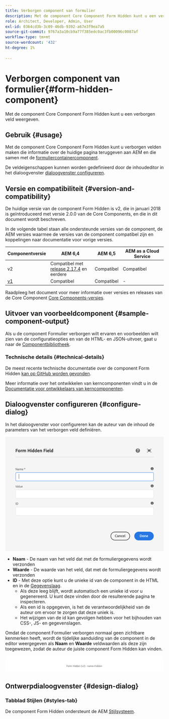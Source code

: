 ```yaml
---
title: Verborgen component van formulier
description: Met de component Core Component Form Hidden kunt u een verborgen veld weergeven.
role: Architect, Developer, Admin, User
exl-id: 0364cd3b-3c09-46db-9392-a67e3f9ea7a5
source-git-commit: 9767a3a10cb9a77f385edc0ac3fb00096c0087af
workflow-type: tm+mt
source-wordcount: '432'
ht-degree: 1%

---
```


# Verborgen component van formulier{#form-hidden-component}

Met de component Core Component Form Hidden kunt u een verborgen veld weergeven.

## Gebruik {#usage}

Met de component Core Component Form Hidden kunt u verborgen velden maken die informatie over de huidige pagina teruggeven aan AEM en die samen met de [formuliercontainercomponent](form-container.md).

De veldeigenschappen kunnen worden gedefinieerd door de inhoudeditor in het dialoogvenster [dialoogvenster configureren](form-hidden.md).

## Versie en compatibiliteit {#version-and-compatibility}

De huidige versie van de component Form Hidden is v2, die in januari 2018 is geïntroduceerd met versie 2.0.0 van de Core Components, en die in dit document wordt beschreven.

In de volgende tabel staan alle ondersteunde versies van de component, de AEM versies waarmee de versies van de component compatibel zijn en koppelingen naar documentatie voor vorige versies.

| Componentversie | AEM 6,4 | AEM 6,5 | AEM as a Cloud Service |
|--- |--- |--- |---|
| v2 | Compatibel met<br>[release 2.17.4](/help/versions.md) en eerdere | Compatibel | Compatibel |
| [v1](/help/components/v1/form-hidden-v1.md) | Compatibel | Compatibel | - |

Raadpleeg het document voor meer informatie over versies en releases van de Core Component [Core Components-versies](/help/versions.md).

## Uitvoer van voorbeeldcomponent {#sample-component-output}

Als u de component Formulier verborgen wilt ervaren en voorbeelden wilt zien van de configuratieopties en van de HTML- en JSON-uitvoer, gaat u naar de [Componentbibliotheek](https://adobe.com/go/aem_cmp_library_form_hidden).

### Technische details {#technical-details}

De meest recente technische documentatie over de component Form Hidden [kan op GitHub worden gevonden](https://adobe.com/go/aem_cmp_tech_form_hidden_v2).

Meer informatie over het ontwikkelen van kerncomponenten vindt u in de [Documentatie voor ontwikkelaars van kerncomponenten](/help/developing/overview.md).

## Dialoogvenster configureren {#configure-dialog}

In het dialoogvenster voor configureren kan de auteur van de inhoud de parameters van het verborgen veld definiëren.

![Dialoogvenster Formulier verborgen bewerken](/help/assets/form-hidden-edit.png)

* **Naam** - De naam van het veld dat met de formuliergegevens wordt verzonden
* **Waarde** - De waarde van het veld, dat met de formuliergegevens wordt verzonden
* **ID** - Met deze optie kunt u de unieke id van de component in de HTML en in de [Gegevenslaag](/help/developing/data-layer/overview.md).
   * Als deze leeg blijft, wordt automatisch een unieke id voor u gegenereerd. U kunt deze vinden door de resulterende pagina te inspecteren.
   * Als een id is opgegeven, is het de verantwoordelijkheid van de auteur om ervoor te zorgen dat deze uniek is.
   * Het wijzigen van de id kan gevolgen hebben voor het bijhouden van CSS-, JS- en gegevenslagen.

Omdat de component Formulier verborgen normaal geen zichtbare kenmerken heeft, wordt de tijdelijke aanduiding van de component in de editor weergegeven als **Naam** en **Waarde** veldwaarden als deze zijn toegewezen, zodat de auteur de juiste component Form Hidden kan vinden.

![Voorbeeld van een component Formulier Verborgen](/help/assets/form-hidden-example.png)

## Ontwerpdialoogvenster {#design-dialog}

### Tabblad Stijlen {#styles-tab}

De component Form Hidden ondersteunt de AEM [Stijlsysteem](/help/get-started/authoring.md#component-styling).
